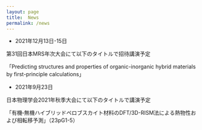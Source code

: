 ```yaml
---
layout: page
title:  News
permalink: /news
---
```


- 2021年12月13日-15日

第31回日本MRS年次大会にて以下のタイトルで招待講演予定

「Predicting structures and properties of organic-inorganic hybrid materials by first-principle calculations」


- 2021年9月23日

日本物理学会2021年秋季大会にて以下のタイトルで講演予定

「有機‐無機ハイブリッドペロブスカイト材料のDFT/3D-RISM法による熱物性および相転移予測」（23pG1-5）

